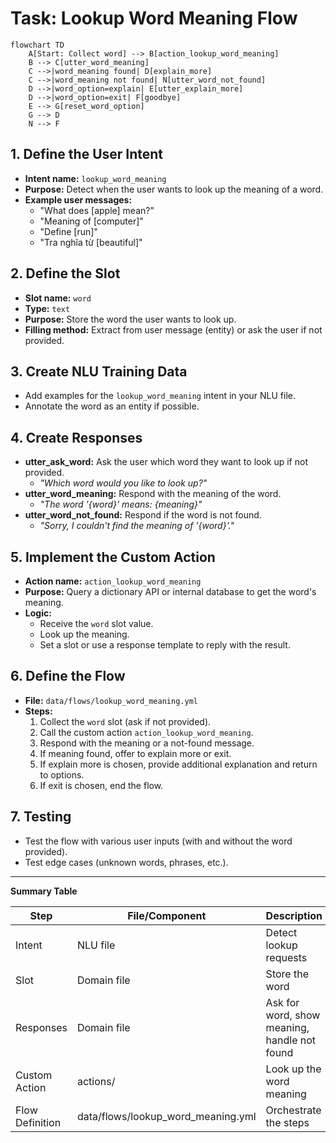 # Task: Lookup Word Meaning Flow

```mermaid
flowchart TD
    A[Start: Collect word] --> B[action_lookup_word_meaning]
    B --> C[utter_word_meaning]
    C -->|word_meaning found| D[explain_more]
    C -->|word_meaning not found| N[utter_word_not_found]
    D -->|word_option=explain| E[utter_explain_more]
    D -->|word_option=exit| F[goodbye]
    E --> G[reset_word_option]
    G --> D
    N --> F
```

## 1. Define the User Intent
- **Intent name:** `lookup_word_meaning`
- **Purpose:** Detect when the user wants to look up the meaning of a word.
- **Example user messages:**
  - "What does [apple] mean?"
  - "Meaning of [computer]"
  - "Define [run]"
  - "Tra nghĩa từ [beautiful]"

## 2. Define the Slot
- **Slot name:** `word`
- **Type:** `text`
- **Purpose:** Store the word the user wants to look up.
- **Filling method:** Extract from user message (entity) or ask the user if not provided.

## 3. Create NLU Training Data
- Add examples for the `lookup_word_meaning` intent in your NLU file.
- Annotate the word as an entity if possible.

## 4. Create Responses
- **utter_ask_word:** Ask the user which word they want to look up if not provided.
  - _"Which word would you like to look up?"_
- **utter_word_meaning:** Respond with the meaning of the word.
  - _"The word '{word}' means: {meaning}"_
- **utter_word_not_found:** Respond if the word is not found.
  - _"Sorry, I couldn't find the meaning of '{word}'."_

## 5. Implement the Custom Action
- **Action name:** `action_lookup_word_meaning`
- **Purpose:** Query a dictionary API or internal database to get the word's meaning.
- **Logic:**
  - Receive the `word` slot value.
  - Look up the meaning.
  - Set a slot or use a response template to reply with the result.

## 6. Define the Flow
- **File:** `data/flows/lookup_word_meaning.yml`
- **Steps:**
  1. Collect the `word` slot (ask if not provided).
  2. Call the custom action `action_lookup_word_meaning`.
  3. Respond with the meaning or a not-found message.
  4. If meaning found, offer to explain more or exit.
  5. If explain more is chosen, provide additional explanation and return to options.
  6. If exit is chosen, end the flow.

## 7. Testing
- Test the flow with various user inputs (with and without the word provided).
- Test edge cases (unknown words, phrases, etc.).

---

**Summary Table**

| Step                | File/Component                | Description                                      |
|---------------------|------------------------------|--------------------------------------------------|
| Intent              | NLU file                     | Detect lookup requests                            |
| Slot                | Domain file                  | Store the word                                    |
| Responses           | Domain file                  | Ask for word, show meaning, handle not found      |
| Custom Action       | actions/                     | Look up the word meaning                          |
| Flow Definition     | data/flows/lookup_word_meaning.yml | Orchestrate the steps                      |
